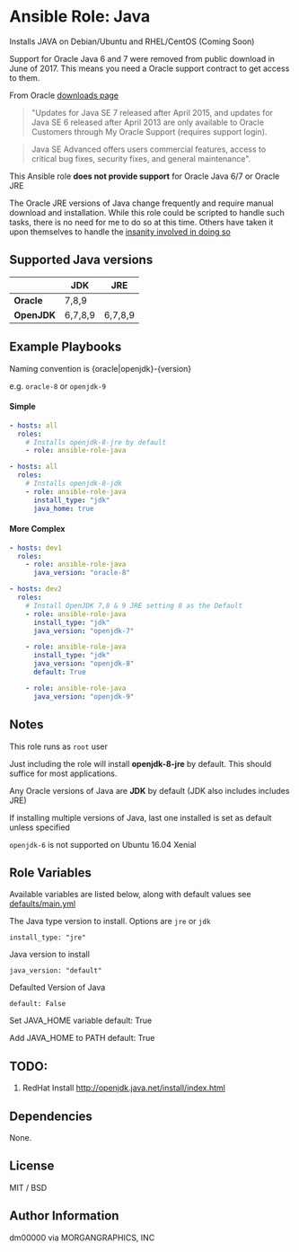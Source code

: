 # Ansible Role: Java

Installs JAVA on Debian/Ubuntu and RHEL/CentOS (Coming Soon)

Support for Oracle Java 6 and 7 were removed from public download in June of 2017.
This means you need a Oracle support contract to get access to them.

From Oracle [downloads page](http://www.oracle.com/technetwork/java/javase/downloads/index-jsp-138363.html)

 > "Updates for Java SE 7 released after April 2015, and updates for Java SE 6 released after April 2013 are only available to Oracle Customers through My Oracle Support (requires support login).

 > Java SE Advanced offers users commercial features, access to critical bug fixes, security fixes, and general maintenance".

This Ansible role **does not provide support** for Oracle Java 6/7 or Oracle JRE

The Oracle JRE versions of Java change frequently and require manual download and installation. While this role could be scripted to handle such tasks, there is no need for me to do so at this time. Others have taken it upon themselves to handle the [insanity involved in doing so](https://gist.github.com/P7h/9741922)

## Supported Java versions

|             | JDK     | JRE     |
|-------------|---------|---------|
| **Oracle**  | 7,8,9   |         |
| **OpenJDK** | 6,7,8,9 | 6,7,8,9 |



## Example Playbooks

Naming convention is {oracle|openjdk}-{version}

e.g. `oracle-8` or `openjdk-9`


#### Simple
``` yaml
- hosts: all
  roles:
    # Installs openjdk-8-jre by default
    - role: ansible-role-java
```

``` yaml
- hosts: all
  roles:
    # Installs openjdk-8-jdk
    - role: ansible-role-java
      install_type: "jdk"
      java_home: true

```
#### More Complex
``` yaml
- hosts: dev1
  roles:
    - role: ansible-role-java
      java_version: "oracle-8"

- hosts: dev2
  roles:
    # Install OpenJDK 7,8 & 9 JRE setting 8 as the Default
    - role: ansible-role-java
      install_type: "jdk"
      java_version: "openjdk-7"

    - role: ansible-role-java
      install_type: "jdk"
      java_version: "openjdk-8"
      default: True

    - role: ansible-role-java
      java_version: "openjdk-9"

```


## Notes

This role runs as `root` user

Just including the role will install **openjdk-8-jre** by default. This should suffice for most applications.

Any Oracle versions of Java are **JDK** by default (JDK also includes includes JRE)

If installing multiple versions of Java, last one installed is set as default unless specified

`openjdk-6` is not supported on Ubuntu 16.04 Xenial



## Role Variables

Available variables are listed below, along with default values see [defaults/main.yml]( defaults/main.yml)

The Java type version to install. Options are `jre` or `jdk`

    install_type: "jre"

Java version to install

    java_version: "default"


Defaulted Version of Java

    default: False

Set JAVA_HOME variable
    default: True

Add JAVA_HOME to PATH
    default: True


## TODO:
1. RedHat Install
http://openjdk.java.net/install/index.html

## Dependencies

None.



## License

MIT / BSD

## Author Information

dm00000 via MORGANGRAPHICS, INC
